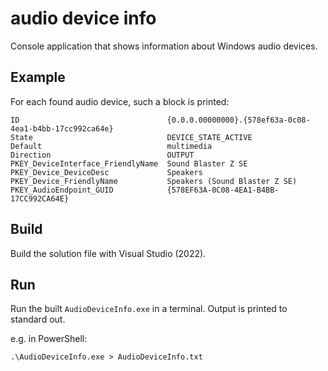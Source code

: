# audio device info

Console application that shows information about Windows audio devices.

## Example

For each found audio device, such a block is printed:

```
ID                                 {0.0.0.00000000}.{578ef63a-0c08-4ea1-b4bb-17cc992ca64e}
State                              DEVICE_STATE_ACTIVE
Default                            multimedia
Direction                          OUTPUT
PKEY_DeviceInterface_FriendlyName  Sound Blaster Z SE
PKEY_Device_DeviceDesc             Speakers
PKEY_Device_FriendlyName           Speakers (Sound Blaster Z SE)
PKEY_AudioEndpoint_GUID            {578EF63A-0C08-4EA1-B4BB-17CC992CA64E}
```

## Build

Build the solution file with Visual Studio (2022).

## Run

Run the built `AudioDeviceInfo.exe` in a terminal. Output is printed to standard out.

e.g. in PowerShell:
```
.\AudioDeviceInfo.exe > AudioDeviceInfo.txt
```
